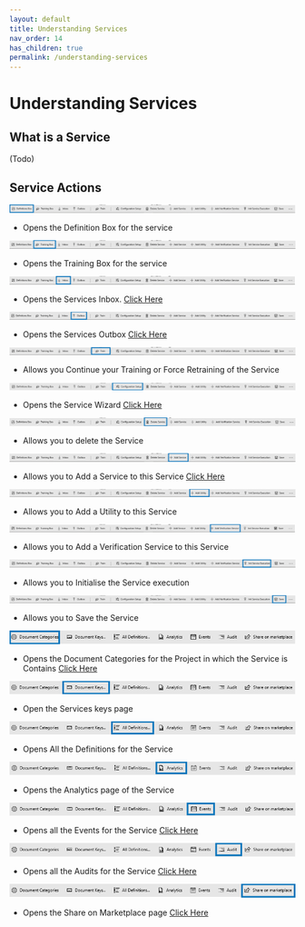 ```yaml
---
layout: default
title: Understanding Services
nav_order: 14
has_children: true
permalink: /understanding-services
---
```


# Understanding Services

## What is a Service

(Todo)

## Service Actions

![](<../.gitbook/assets/12 (1) (1) (1).png>)

* Opens the Definition Box for the service

![](<../.gitbook/assets/13 (1) (1) (1).png>)

* Opens the Training Box for the service

![](<../.gitbook/assets/14 (1) (1) (1).png>)

* Opens the Services Inbox. [Click Here](https://github.com/aiforged/docs/tree/e373474b5a7190fa50cf5abaf45458a3538fe701/services/services/understanding-the-documents-page.md)

![](<../.gitbook/assets/15 (1) (1) (1).png>)

* Opens the Services Outbox [Click Here](https://github.com/aiforged/docs/tree/e373474b5a7190fa50cf5abaf45458a3538fe701/services/services/understanding-the-documents-page.md)

![](<../.gitbook/assets/16 (1) (1) (1).png>)

* Allows you Continue your Training or Force Retraining of the Service

![](<../.gitbook/assets/17 (1) (1) (1).png>)

* Opens the Service Wizard [Click Here](https://github.com/aiforged/docs/tree/e373474b5a7190fa50cf5abaf45458a3538fe701/services/services/understanding-services.md)

![](<../.gitbook/assets/18 (1) (1) (1).png>)

* Allows you to delete the Service

![](<../.gitbook/assets/19 (1) (1) (1).png>)

* Allows you to Add a Service to this Service [Click Here](https://github.com/aiforged/docs/tree/e373474b5a7190fa50cf5abaf45458a3538fe701/services/services/understanding-services.md)

![](<../.gitbook/assets/20 (1) (1) (1).png>)

* Allows you to Add a Utility to this Service

![](<../.gitbook/assets/21 (1) (1) (1).png>)

* Allows you to Add a Verification Service to this Service

![](<../.gitbook/assets/22 (1) (1) (1).png>)

* Allows you to Initialise the Service execution

![](<../.gitbook/assets/23 (1) (1) (1).png>)

* Allows you to Save the Service

![](<../.gitbook/assets/24 (1) (1) (1).png>)

* Opens the Document Categories for the Project in which the Service is Contains [Click Here](https://github.com/aiforged/docs/tree/e373474b5a7190fa50cf5abaf45458a3538fe701/services/documents/document-categories.md)

![](<../.gitbook/assets/25 (1) (1) (1).png>)

* Open the Services keys page

![](<../.gitbook/assets/26 (1) (1) (1).png>)

* Opens All the Definitions for the Service

![](<../.gitbook/assets/27 (1) (1) (1).png>)

* Opens the Analytics page of the Service

![](<../.gitbook/assets/28 (1) (1) (1).png>)

* Opens all the Events for the Service [Click Here](https://github.com/aiforged/docs/tree/e373474b5a7190fa50cf5abaf45458a3538fe701/services/services/subpages/events.md)

![](<../.gitbook/assets/29 (1) (1) (1).png>)

* Opens all the Audits for the Service [Click Here](https://github.com/aiforged/docs/tree/e373474b5a7190fa50cf5abaf45458a3538fe701/services/services/subpages/audit.md)

![](<../.gitbook/assets/30 (1) (1) (1).png>)

* Opens the Share on Marketplace page [Click Here](https://github.com/aiforged/docs/tree/e373474b5a7190fa50cf5abaf45458a3538fe701/services/services/subpages/publish-marketplace.md)
